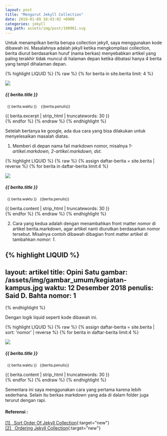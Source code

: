 ```yaml
---
layout: post
title: "Mengurut Jekyll Collection"
date: 2019-01-09 10:43:02 +0900
categories: jekyll
img_path: assets/img/post/190901.svg
---
```


Untuk menampilkan berita berupa collection jekyll, saya menggunakan kode dibawah ini. Masalahnya adalah jekyll ketika mengkompilasi collection, berita diurut berdasarkan huruf (nama berkas) menyebabkan artikel yang paling terakhir tidak muncul di halaman depan ketika dibatasi hanya 4 berita yang tampil dihalaman depan. 

{% highlight LIQUID %}
{% raw %}
{% for berita in site.berita limit: 4 %}
        <div class="col-md-6 pb-4">
            <div class="card">
                <img class="card-img-top" src="{{baseurl}}{{ berita.gambar }}">
                <div class="card-body">
                    <h5 class="card-title mb-2 font-asap">{{ berita.title }}</h5>
                    <p class="card-text"><small class="text-muted">&nbsp;<i class="far fa-calendar-alt"></i> {{
                            berita.waktu }} &nbsp;&nbsp; <i class="fas fa-user-tie"></i> {{berita.penulis}}</small></p>
                    <a href="{{baseurl}}{{ berita.url }}" style="text-decoration: none" class="text-dark">
                        {{ berita.excerpt | strip_html | truncatewords: 30 }}
                    </a>
                </div>
            </div>
        </div>
{% endfor %}
{% endraw %}
{% endhighlight %}

Setelah bertanya ke google, ada dua cara yang bisa dilakukan untuk menyelesaikan masalah diatas. 

1. Memberi di depan nama fail markdown nomor, misalnya _1-artikel.markdown, 2-artikel.markdown, dst_. 

{% highlight LIQUID %}
{% raw %}
{% assign daftar-berita = site.berita | reverse %}
        {% for berita in daftar-berita limit:4 %}
        <div class="col-md-6 pb-4">
            <div class="card">
                <img class="card-img-top" src="{{ berita.gambar }}">
                <div class="card-body">
                    <h5 class="card-title mb-2 font-asap">{{ berita.title }}</h5>
                    <p class="card-text"><small class="text-muted">&nbsp;<i class="far fa-calendar-alt"></i> {{
                            berita.waktu }} &nbsp; <i class="fas fa-user-tie"></i> {{berita.penulis}}</small></p>
                    <a href="{{baseurl}}{{ berita.url }}" style="text-decoration: none" class="text-dark">
                        {{ berita.content | strip_html | truncatewords: 30 }}
                    </a>
                    <br>
                </div>
            </div>
        </div>
        {% endfor %}
{% endraw %}
{% endhighlight %}

2. Cara yang kedua adalah dengan menambahkan front matter _nomor_ di artikel berita.markdown, agar artikel nanti diurutkan berdasarkan nomor tersebut. Misalnya contoh dibawah dibagian front matter artikel di tambahkan _nomor: 1_.

{% highlight LIQUID %}
---
layout: artikel
title: Opini Satu 
gambar: /assets/img/gambar_umum/kegiatan-kampus.jpg
waktu: 12 Desember 2018
penulis: Said D. Bahta
nomor: 1
---
{% endhighlight %}

Dengan logik liquid seperti kode dibawah ini. 

{% highlight LIQUID %}
{% raw %}
{% assign daftar-berita = site.berita | sort: 'nomor' | reverse %}
        {% for berita in daftar-berita limit:4 %}
        <div class="col-md-6 pb-4">
            <div class="card">
                <img class="card-img-top" src="{{ berita.gambar }}">
                <div class="card-body">
                    <h5 class="card-title mb-2 font-asap">{{ berita.title }}</h5>
                    <p class="card-text"><small class="text-muted">&nbsp;<i class="far fa-calendar-alt"></i> {{
                            berita.waktu }} &nbsp; <i class="fas fa-user-tie"></i> {{berita.penulis}}</small></p>
                    <a href="{{baseurl}}{{ berita.url }}" style="text-decoration: none" class="text-dark">
                        {{ berita.content | strip_html | truncatewords: 30 }}
                    </a>
                    <br>
                </div>
            </div>
        </div>
        {% endfor %}
{% endraw %}
{% endhighlight %}

Sementara ini saya menggunakan cara yang pertama karena lebih sederhana. Selain itu berkas markdown yang ada di dalam folder juga terurut dengan rapi. 


#### Referensi : 
[[1] &nbsp; Sort Order Of Jekyll Collection](http://stories.upthebuzzard.com/jekyll_notes/2017-02-19-sort-order-of-jekyll-collections.html){:target="new"}<br>
[[2] &nbsp; Ordering Jekyll Collection](http://third-bit.com/2017/02/25/ordering-jekyll-collections.html){:target="new"}<br>